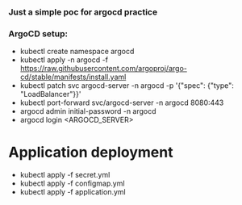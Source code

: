 ### Just a simple poc for argocd practice

### ArgoCD setup:
- kubectl create namespace argocd
- kubectl apply -n argocd -f https://raw.githubusercontent.com/argoproj/argo-cd/stable/manifests/install.yaml
- kubectl patch svc argocd-server -n argocd -p '{"spec": {"type": "LoadBalancer"}}'
- kubectl port-forward svc/argocd-server -n argocd 8080:443
- argocd admin initial-password -n argocd
- argocd login <ARGOCD_SERVER>

# Application deployment
- kubectl apply -f secret.yml
- kubectl apply -f configmap.yml
- kubectl apply -f application.yml